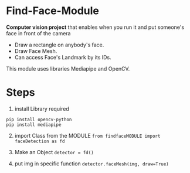 # Find-Face-Module
**Computer vision project** that enables when you run it and put someone's face in front of the camera <br>
* Draw a rectangle on anybody's face.
* Draw Face Mesh.
* Can access  Face's Landmark by its IDs.

This module uses libraries Mediapipe and OpenCV.


# Steps
1. install Library required 
```
pip install opencv-python
pip install mediapipe
```

2. import Class from the MODULE `from findfaceMODULE import faceDetection as fd`

3. Make an Object               `detector = fd()`

5. put img in specific function `detector.faceMesh(img, draw=True)`




